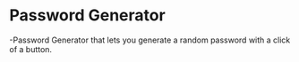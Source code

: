 # Password Generator
-Password Generator that lets you generate a random password with a click of a button.

